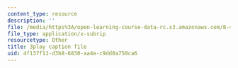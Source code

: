 ```yaml
---
content_type: resource
description: ''
file: /media/https%3A/open-learning-course-data-rc.s3.amazonaws.com/8-422-atomic-and-optical-physics-ii-spring-2013/4f137f11d3b86830aa4ec9dd0a750ca6_lJOuPmI--5c.srt
file_type: application/x-subrip
resourcetype: Other
title: 3play caption file
uid: 4f137f11-d3b8-6830-aa4e-c9dd0a750ca6
---
```


